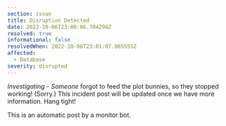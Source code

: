 ```yaml
---
section: issue
title: Disruption Detected
date: 2022-10-06T23:00:06.704298Z
resolved: true
informational: false
resolvedWhen: 2022-10-06T23:01:07.065555Z
affected:
  - Database
severity: disrupted
---
```

*Investigating* - _Someone_ forgot to feed the plot bunnies, so they stopped working! (Sorry.) This incident post will be updated once we have more information. Hang tight!

This is an automatic post by a monitor bot.
        